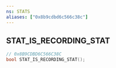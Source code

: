 ```yaml
---
ns: STATS
aliases: ["0x8b9cdbd6c566c38c"]
---
```

## STAT_IS_RECORDING_STAT

```c
// 0x8B9CDBD6C566C38C
bool STAT_IS_RECORDING_STAT();
```
